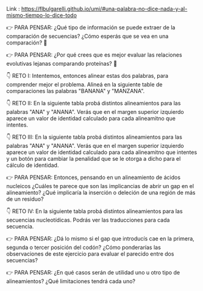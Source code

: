 Link :
https://flbulgarelli.github.io/umi/#una-palabra-no-dice-nada-y-al-mismo-tiempo-lo-dice-todo

👉 PARA PENSAR: ¿Qué tipo de información se puede extraer de la comparación de secuencias? ¿Cómo esperás que se vea en una comparación? 🤔

👉 PARA PENSAR: ¿Por qué crees que es mejor evaluar las relaciones evolutivas lejanas comparando proteínas? 🤔

👇 RETO I: Intentemos, entonces alinear estas dos palabras, para comprender mejor el problema. Alineá en la siguiente table de comparaciones las palabras "BANANA" y "MANZANA".

👇 RETO II: En la siguiente tabla probá distintos alineamientos para las palabras "ANA" y "ANANA". Verás que en el margen superior izquierdo aparece un valor de identidad calculado para cada alineamitno que intentes.

👇 RETO III: En la siguiente tabla probá distintos alineamientos para las palabras "ANA" y "ANANA". Verás que en el margen superior izquierdo aparece un valor de identidad calculado para cada alineamitno que intentes y un botón para cambiar la penalidad que se le otorga a dicho para el cálculo de identidad.

👉 PARA PENSAR: Entonces, pensando en un alineamiento de ácidos nucleicos ¿Cuáles te parece que son las implicancias de abrir un gap en el alineamiento? ¿Qué implicaría la inserción o deleción de una región de más de un residuo?

👇 RETO IV: En la siguiente tabla probá distintos alineamientos para las secuencias nucleotídicas. Podrás ver las traducciones para cada secuencia.

👉 PARA PENSAR: ¿Dá lo mismo si el gap que introducís cae en la primera, segunda o tercer posición del codón? ¿Cómo ponderarías las observaciones de este ejercicio para evaluar el parecido entre dos secuencias?

👉 PARA PENSAR: ¿En qué casos serán de utilidad uno u otro tipo de alineamientos? ¿Qué limitaciones tendrá cada uno?

